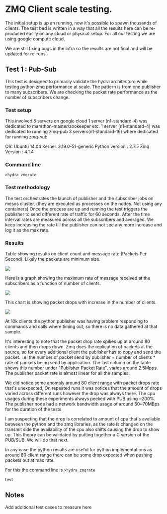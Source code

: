 # ZMQ Client scale testing.

The initial setup is up an running, now it's possible to spawn thousands of clients. 
The test bed is written in a way that all the results here can be re-produced easily on any cloud or physical setup. 
For all our testing we are using google compute cloud.

We are still fixing bugs in the infra so the results are not final and will be updated for re-runs.

## Test 1 : Pub-Sub 
This test is designed to primarily validate the hydra architecture while testing python zmq performance at scale.
The pattern is from one publisher to many subscribers. We are checking the packet rate performance as the number of 
subscribers change.

### Test setup 
This involved 5 servers on google cloud
1 server (n1-standard-4) was dedicated to marathon-master/zookeeper etc.
1 server (n1-standard-4) was dedicated to running zmq-pub
3 servers(n1-standard-16) where dedicated for running zmq-sub

OS: Ubuntu 14.04
Kernel: 3.19.0-51-generic
Python version : 2.7.5
Zmq Version : 4.1.4

### Command line 
`>hydra zmqrate`

### Test methodology 
The test orchestrates the launch of publisher and the subscriber jobs on mesos cluster, (they are executed
as processes on the nodes. Not using any containers)
Once the process are up and running the test triggers the publisher to send different rate of traffic for 60 seconds. 
After the time interval rates are measured across all the subscribers and averaged. 
We keep increasing the rate till the publisher can not see any more increase and log it as the max rate. 

### Results
Table showing results on client count and message rate (Packets Per Second). Likely the packets are minimum size.

<img src="https://docs.google.com/spreadsheets/d/1BFmQ1xvnga44r15BGnTzCUcs5i-dleNMZ1bsnh8j2rg/pubchart?oid=1193589650&format=image">


Here is a graph showing the maximum rate of message received at the subscribers as a function of number of clients.

<img src="https://docs.google.com/spreadsheets/d/1BFmQ1xvnga44r15BGnTzCUcs5i-dleNMZ1bsnh8j2rg/pubchart?oid=971303165&format=image">

This chart is showing packet drops with increase in the number of clients.

<img src="https://docs.google.com/spreadsheets/d/1BFmQ1xvnga44r15BGnTzCUcs5i-dleNMZ1bsnh8j2rg/pubchart?oid=632762905&format=image">

At 10k clients the python publisher was having problem responding to commands and calls where timing out, so there is 
no data gathered at that sample. 

It's interesting to note that the packet drop rate spikes up at around 80 clients and then drops down.
Zmq does the replication of packets at the source, so for every additional client the publisher has to copy and 
send the packet. i.e. the number of packet send by publisher = number of clients * rate of packets being send by application.
The last column on the table shows this number under "Publisher Packet Rate", varies around 2.5Mpps. 
The publisher packet rate is almost linear for all the samples. 

We did notice some anomaly around 80 client range with packet drops rate that's unexpected, On repeated runs 
it was notices that the amount of drops varied across different runs however the drop was always there.
The cpu usages during these experiments always peeked with PUB using ~200%. 
The publisher node had a network bandwidth usage of around 50~70MBps for the duration of the tests.

I am suspecting that the drop is correlated to amount of cpu that's available between the python and the zmq libraries,
 as the rate is changed on the transmit side the availability of the cpu also shifts causing the drop to show up. This 
 theory can be validated by putting together a C version of the PUB/SUB. We will do that next. 
 
 In any case the python results are useful for python implementations as around 80 client range there can be some drop 
  expected when pushing packets out at max rate.
  

For this the command line is
`>hydra zmqrate`


test


## Notes
Add additional test cases to measure here
